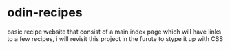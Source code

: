 # odin-recipes
basic recipe website that consist of a main index page which will have links to a few recipes, i will revisit this project in the furute to stype it up with CSS